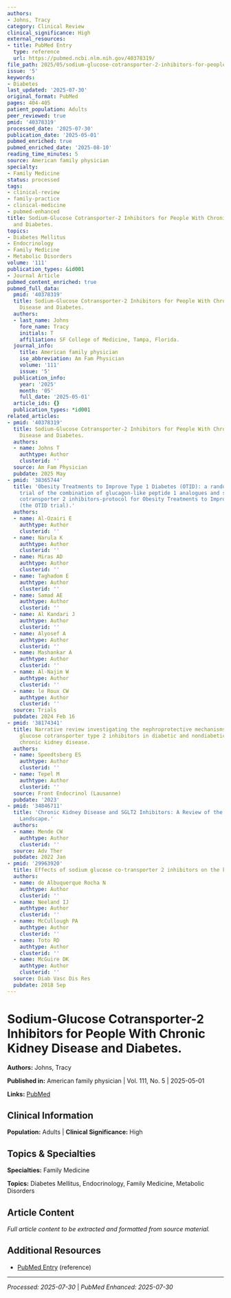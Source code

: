 ```yaml
---
authors:
- Johns, Tracy
category: Clinical Review
clinical_significance: High
external_resources:
- title: PubMed Entry
  type: reference
  url: https://pubmed.ncbi.nlm.nih.gov/40378319/
file_path: 2025/05/sodium-glucose-cotransporter-2-inhibitors-for-people-with-ch.md
issue: '5'
keywords:
- Diabetes
last_updated: '2025-07-30'
original_format: PubMed
pages: 404-405
patient_population: Adults
peer_reviewed: true
pmid: '40378319'
processed_date: '2025-07-30'
publication_date: '2025-05-01'
pubmed_enriched: true
pubmed_enriched_date: '2025-08-10'
reading_time_minutes: 5
source: American family physician
specialty:
- Family Medicine
status: processed
tags:
- clinical-review
- family-practice
- clinical-medicine
- pubmed-enhanced
title: Sodium-Glucose Cotransporter-2 Inhibitors for People With Chronic Kidney Disease
  and Diabetes.
topics:
- Diabetes Mellitus
- Endocrinology
- Family Medicine
- Metabolic Disorders
volume: '111'
publication_types: &id001
- Journal Article
pubmed_content_enriched: true
pubmed_full_data:
  pmid: '40378319'
  title: Sodium-Glucose Cotransporter-2 Inhibitors for People With Chronic Kidney
    Disease and Diabetes.
  authors:
  - last_name: Johns
    fore_name: Tracy
    initials: T
    affiliation: SF College of Medicine, Tampa, Florida.
  journal_info:
    title: American family physician
    iso_abbreviation: Am Fam Physician
    volume: '111'
    issue: '5'
  publication_info:
    year: '2025'
    month: '05'
    full_date: '2025-05-01'
  article_ids: {}
  publication_types: *id001
related_articles:
- pmid: '40378319'
  title: Sodium-Glucose Cotransporter-2 Inhibitors for People With Chronic Kidney
    Disease and Diabetes.
  authors:
  - name: Johns T
    authtype: Author
    clusterid: ''
  source: Am Fam Physician
  pubdate: 2025 May
- pmid: '38365744'
  title: 'Obesity Treatments to Improve Type 1 Diabetes (OTID): a randomized controlled
    trial of the combination of glucagon-like peptide 1 analogues and sodium-glucose
    cotransporter 2 inhibitors-protocol for Obesity Treatments to Improve Type 1 Diabetes
    (the OTID trial).'
  authors:
  - name: Al-Ozairi E
    authtype: Author
    clusterid: ''
  - name: Narula K
    authtype: Author
    clusterid: ''
  - name: Miras AD
    authtype: Author
    clusterid: ''
  - name: Taghadom E
    authtype: Author
    clusterid: ''
  - name: Samad AE
    authtype: Author
    clusterid: ''
  - name: Al Kandari J
    authtype: Author
    clusterid: ''
  - name: Alyosef A
    authtype: Author
    clusterid: ''
  - name: Mashankar A
    authtype: Author
    clusterid: ''
  - name: Al-Najim W
    authtype: Author
    clusterid: ''
  - name: le Roux CW
    authtype: Author
    clusterid: ''
  source: Trials
  pubdate: 2024 Feb 16
- pmid: '38174341'
  title: Narrative review investigating the nephroprotective mechanisms of sodium
    glucose cotransporter type 2 inhibitors in diabetic and nondiabetic patients with
    chronic kidney disease.
  authors:
  - name: Speedtsberg ES
    authtype: Author
    clusterid: ''
  - name: Tepel M
    authtype: Author
    clusterid: ''
  source: Front Endocrinol (Lausanne)
  pubdate: '2023'
- pmid: '34846711'
  title: 'Chronic Kidney Disease and SGLT2 Inhibitors: A Review of the Evolving Treatment
    Landscape.'
  authors:
  - name: Mende CW
    authtype: Author
    clusterid: ''
  source: Adv Ther
  pubdate: 2022 Jan
- pmid: '29963920'
  title: Effects of sodium glucose co-transporter 2 inhibitors on the kidney.
  authors:
  - name: de Albuquerque Rocha N
    authtype: Author
    clusterid: ''
  - name: Neeland IJ
    authtype: Author
    clusterid: ''
  - name: McCullough PA
    authtype: Author
    clusterid: ''
  - name: Toto RD
    authtype: Author
    clusterid: ''
  - name: McGuire DK
    authtype: Author
    clusterid: ''
  source: Diab Vasc Dis Res
  pubdate: 2018 Sep
---
```


# Sodium-Glucose Cotransporter-2 Inhibitors for People With Chronic Kidney Disease and Diabetes.

**Authors:** Johns, Tracy

**Published in:** American family physician | Vol. 111, No. 5 | 2025-05-01

**Links:** [PubMed](https://pubmed.ncbi.nlm.nih.gov/40378319/)

## Clinical Information

**Population:** Adults | **Clinical Significance:** High

## Topics & Specialties

**Specialties:** Family Medicine

**Topics:** Diabetes Mellitus, Endocrinology, Family Medicine, Metabolic Disorders

## Article Content

*Full article content to be extracted and formatted from source material.*

## Additional Resources

- [PubMed Entry](https://pubmed.ncbi.nlm.nih.gov/40378319/) (reference)

---

*Processed: 2025-07-30* | *PubMed Enhanced: 2025-07-30*
